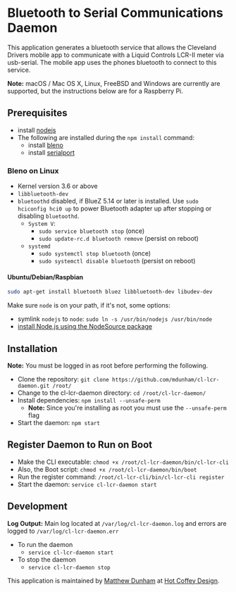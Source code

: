 # Bluetooth to Serial Communications Daemon

This application generates a bluetooth service that allows the Cleveland Drivers mobile app to communicate with a Liquid Controls LCR-II meter via usb-serial. The mobile app uses the phones bluetooth to connect to this service.  

__Note:__ macOS / Mac OS X, Linux, FreeBSD and Windows are currently are supported, but the instructions below are for a Raspberry Pi.

## Prerequisites

 * install [nodejs](https://github.com/nodejs/node#readme)
 * The following are installed during the ```npm install``` command:
	 * install [bleno](https://github.com/noble/bleno#readme)
	 * install [serialport](https://github.com/node-serialport/node-serialport#readme)

### Bleno on Linux

 * Kernel version 3.6 or above
 * ```libbluetooth-dev```
 * ```bluetoothd``` disabled, if BlueZ 5.14 or later is installed. Use ```sudo hciconfig hci0 up``` to power Bluetooth adapter up after stopping or disabling ```bluetoothd```.
    * ```System V```:
      * ```sudo service bluetooth stop``` (once)
      * ```sudo update-rc.d bluetooth remove``` (persist on reboot)
    * ```systemd```
      * ```sudo systemctl stop bluetooth``` (once)
      * ```sudo systemctl disable bluetooth``` (persist on reboot)

#### Ubuntu/Debian/Raspbian

```sh
sudo apt-get install bluetooth bluez libbluetooth-dev libudev-dev
```

Make sure ```node``` is on your path, if it's not, some options:
 * symlink ```nodejs``` to ```node```: ```sudo ln -s /usr/bin/nodejs /usr/bin/node```
 * [install Node.js using the NodeSource package](https://nodejs.org/en/download/package-manager/#debian-and-ubuntu-based-linux-distributions)

## Installation

__Note:__ You must be logged in as root before performing the following.

 * Clone the repository: ```git clone https://github.com/mdunham/cl-lcr-daemon.git /root/```
 * Change to the cl-lcr-daemon directory: ```cd /root/cl-lcr-daemon/```
 * Install dependencies: ```npm install --unsafe-perm```
	 * __Note:__ Since you're installing as root you must use the ```--unsafe-perm``` flag
 * Start the daemon: ```npm start```

## Register Daemon to Run on Boot

 * Make the CLI executable: ```chmod +x /root/cl-lcr-daemon/bin/cl-lcr-cli```
 * Also, the Boot script: ```chmod +x /root/cl-lcr-daemon/bin/boot```
 * Run the register command: ```/root/cl-lcr-cli/bin/cl-lcr-cli register```
 * Start the daemon: ```service cl-lcr-daemon start```

## Development

__Log Output:__ Main log located at ```/var/log/cl-lcr-daemon.log``` and errors are logged to ```/var/log/cl-lcr-daemon.err```

 * To run the daemon
	 * ```service cl-lcr-daemon start```
 * To stop the daemon
	 * ```service cl-lcr-daemon stop```

This application is maintained by [Matthew Dunham](http://linkedin.com/in/matthewdunham) at [Hot Coffey Design](http://hotcoffeydesign.com).
